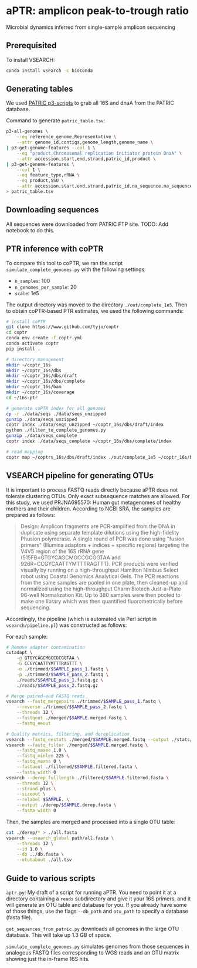 # aPTR: amplicon peak-to-trough ratio
Microbial dynamics inferred from single-sample amplicon sequencing

## Prerequisited
To install VSEARCH:
```bash
conda install vsearch -c bioconda
```


## Generating tables
We used [PATRIC p3-scripts](https://github.com/PATRIC3/PATRIC-distribution) to grab all 16S and dnaA from the PATRIC database.

Command to generate `patric_table.tsv`:

```bash
p3-all-genomes \
    --eq reference_genome,Representative \
    --attr genome_id,contigs,genome_length,genome_name \
| p3-get-genome-features --col 1 \
    --eq "product,Chromosomal replication initiator protein DnaA" \
    --attr accession,start,end,strand,patric_id,product \
| p3-get-genome-features \
    --col 1 \
    --eq feature_type,rRNA \
    --eq product,SSU \
    --attr accession,start,end,strand,patric_id,na_sequence,na_sequence_md5,product \
> patric_table.tsv
```

## Downloading sequences
All sequences were downloaded from PATRIC FTP site. TODO: Add notebook to do this.

## PTR inference with coPTR
To compare this tool to coPTR, we ran the script `simulate_complete_genomes.py` with the following settings:
* `n_samples`: 100
* `n_genomes_per_sample`: 20
* `scale`: 1e5

The output directory was moved to the directory `./out/complete_1e5`. Then to obtain coPTR-based PTR estimates, we used the following commands:
```bash
# install coPTR
git clone https://www.github.com/tyjo/coptr
cd coptr
conda env create -f coptr.yml
conda activate coptr
pip install .

# directory management
mkdir ~/coptr_16s
mkdir ~/coptr_16s/dbs
mkdir ~/coptr_16s/dbs/draft
mkdir ~/coptr_16s/dbs/complete
mkdir ~/coptr_16s/bam
mkdir ~/coptr_16s/coverage
cd ~/16s-ptr

# generate coPTR index for all genomes
cp -r ./data/seqs ./data/seqs_unzipped
gunzip ./data/seqs_unzipped
coptr index ./data/seqs_unzipped ~/coptr_16s/dbs/draft/index
python ./filter_to_complete_genomes.py
gunzip ./data/seqs_complete
coptr index ./data/seqs_complete ~/coptr_16s/dbs/complete/index

# read mapping
coptr map ~/coptrs_16s/dbs/draft/index ./out/complete_1e5 ~/coptr_16s/bam
```

## VSEARCH pipeline for generating OTUs
It is important to process FASTQ reads directly because aPTR does not tolerate clustering OTUs. Only exact subsequence matches are allowed. For this study, we used PRJNA695570: Human gut metagenomes of healthy mothers and their children. According to NCBI SRA, the samples are prepared as follows:

>Design: Amplicon fragments are PCR-amplified from the DNA in duplicate using separate template dilutions using the high-fidelity Phusion polymerase. A single round of PCR was done using "fusion primers" (Illumina adaptors + indices + specific regions) targeting the V4V5 region of the 16S rRNA gene (515FB=GTGYCAGCMGCCGCGGTAA and 926R=CCGYCAATTYMTTTRAGTTT). PCR products were verified visually by running on a high-throughput Hamilton Nimbus Select robot using Coastal Genomics Analytical Gels. The PCR reactions from the same samples are pooled in one plate, then cleaned-up and normalized using the high-throughput Charm Biotech Just-a-Plate 96-well Normalization Kit. Up to 380 samples were then pooled to make one library which was then quantified fluorometrically before sequencing.

Accordingly, the pipeline (which is automated via Perl script in `vsearch/pipeline.pl`) was constructed as follows:

For each sample:
```bash
# Remove adapter contamination
cutadapt \
    -g GTGYCAGCMGCCGCGGTAA \
    -G CCGYCAATTYMTTTRAGTTT \
    -o ./trimmed/$SAMPLE_pass_1.fastq \
    -p ./trimmed/$SAMPLE_pass_2.fastq \
    ./reads/$SAMPLE_pass_1.fastq.gz \
    ./reads/$SAMPLE_pass_2.fastq.gz

# Merge paired-end FASTQ reads
vsearch --fastq_mergepairs ./trimmed/$SAMPLE_pass_1.fastq \
    --reverse ./trimmed/$SAMPLE_pass_2.fastq \
    --threads 12 \
    --fastqout ./merged/$SAMPLE.merged.fastq \
    --fastq_eeout

# Quality metrics, filtering, and dereplication
vsearch --fastq_eestats ./merged/$SAMPLE.merged.fastq --output ./stats/$SAMPLE.stats
vsearch --fastq_filter ./merged/$SAMPLE.merged.fastq \
    --fastq_maxee 1.0 \
    --fastq_minlen 225 \
    --fastq_maxns 0 \
    --fastaout ./filtered/$SAMPLE.filtered.fasta \
    --fasta_width 0
vsearch --derep_fulllength ./filtered/$SAMPLE.filtered.fasta \
    --threads 12 \
    --strand plus \
    --sizeout \
    --relabel $SAMPLE. \
    --output ./derep/$SAMPLE.derep.fasta \
    --fasta_width 0
```

Then, the samples are merged and processed into a single OTU table:
```bash
cat ./derep/* > ./all.fasta
vsearch --usearch_global path/all.fasta \
    --threads 12 \
    --id 1.0 \
    --db ../db.fasta \
    --otutabout ./all.tsv
```

## Guide to various scripts
`aptr.py`: My draft of a script for running aPTR. You need to point it at a 
directory containing a `reads` subdirectory and give it your 16S primers, 
and it will generate an OTU table and database for you. If you already have some
of those things, use the flags `--db_path` and `otu_path` to specify a database (fasta file).

`get_sequences_from_patric.py` downloads all genomes in the large OTU database. This will take up 1.3 GB of space.

`simulate_complete_genomes.py` simulates genomes from those sequences in analogous FASTQ files corresponding to WGS reads and an OTU matrix showing just the in-frame 16S hits. 